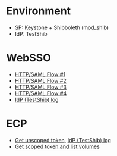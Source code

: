# Environment

- SP: Keystone + Shibboleth (mod\_shib)
- IdP: TestShib

# WebSSO

- [HTTP/SAML Flow #1](flow1.md)
- [HTTP/SAML Flow #2](flow2.md)
- [HTTP/SAML Flow #3](flow3.md)
- [HTTP/SAML Flow #4](flow4.md)
- [IdP (TestShib) log](testshib_log.md)

# ECP

- [Get unscoped token](ecp_unscoped_token_issue.md), [IdP (TestShib) log](testshib_log_ecp.txt)
- [Get scoped token and list volumes](ecp_volume_list.md)
